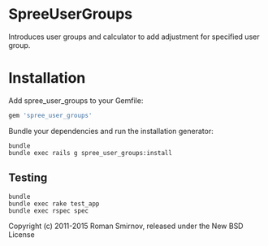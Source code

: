 SpreeUserGroups
===============

Introduces user groups and calculator to add adjustment for specified user group.


Installation
============

Add spree_user_groups to your Gemfile:

```ruby
gem 'spree_user_groups'
```

Bundle your dependencies and run the installation generator:

```shell
bundle
bundle exec rails g spree_user_groups:install
```

Testing
-------

```shell
bundle
bundle exec rake test_app
bundle exec rspec spec
```



Copyright (c) 2011-2015 Roman Smirnov, released under the New BSD License
